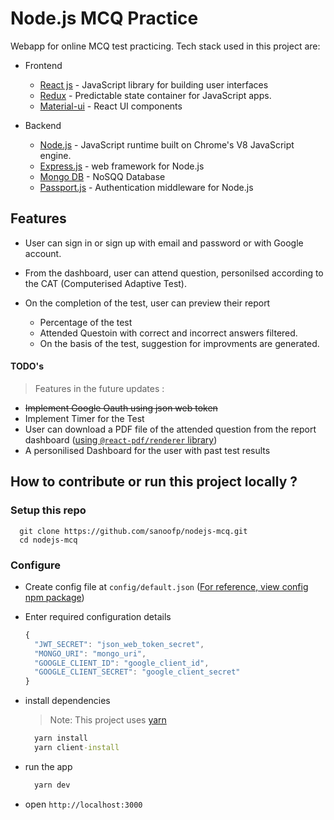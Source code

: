 # Node.js MCQ Practice

Webapp for online MCQ test practicing. Tech stack used in this project are:

* Frontend
  
  * [React js](https://reactjs.org) - JavaScript library for building user interfaces
  * [Redux](https://redux.js.org) - Predictable state container for JavaScript apps.
  * [Material-ui](material-ui.com) - React UI components

* Backend

  * [Node.js](https://nodejs.org/en/) - JavaScript runtime built on Chrome's V8 JavaScript engine.
  * [Express.js](http://expressjs.com/) - web framework for Node.js
  * [Mongo DB](https://www.mongodb.com/) - NoSQQ Database
  * [Passport.js](passportjs.org) - Authentication middleware for Node.js


## Features

* User can sign in or sign up with email and password or with Google account.

* From the dashboard, user can attend question, personilsed according to the CAT (Computerised Adaptive Test).

* On the completion of the test, user can preview their report

  * Percentage of the test
  * Attended Questoin with correct and incorrect answers filtered.
  * On the basis of the test, suggestion for improvments are generated.

#### TODO's

> Features in the future updates :

  - ~~Implement Google Oauth using json web token~~
  - Implement Timer for the Test
  - User can download a PDF file of the attended question from the report dashboard ([using `@react-pdf/renderer` library](https://www.npmjs.com/package/@react-pdf/renderer#web-render-in-dom))
  - A personilised Dashboard for the user with past test results

## How to contribute or run this project locally ?

### Setup this repo
```
  git clone https://github.com/sanoofp/nodejs-mcq.git
  cd nodejs-mcq
```

### Configure

* Create config file at `config/default.json` ([For reference, view config npm package](https://www.npmjs.com/package/config))
* Enter required configuration details
  
  ```javascript
  {
    "JWT_SECRET": "json_web_token_secret",
    "MONGO_URI": "mongo_uri",
    "GOOGLE_CLIENT_ID": "google_client_id",
    "GOOGLE_CLIENT_SECRET": "google_client_secret"
  }
  ```

* install dependencies
  > Note: This project uses [yarn](https://yarnpkg.com/)
  
  ```cmd 
    yarn install 
    yarn client-install
  ```

* run the app
  
  ```cmd
    yarn dev
  ```
  
* open `http://localhost:3000`